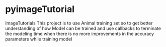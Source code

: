 # pyimageTutorial
ImageTutorials
This project is to use Animal training set so to get better understanding of how Model can be trained and use
callbacks to terminate the modeling time when there is no more improvements in the accuracy parameters while training model
